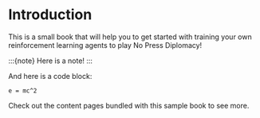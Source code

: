 # Introduction

This is a small book that will help you to get started with training your own
reinforcement learning agents to play No Press Diplomacy!

:::{note}
Here is a note!
:::

And here is a code block:

```
e = mc^2
```

Check out the content pages bundled with this sample book to see more.
